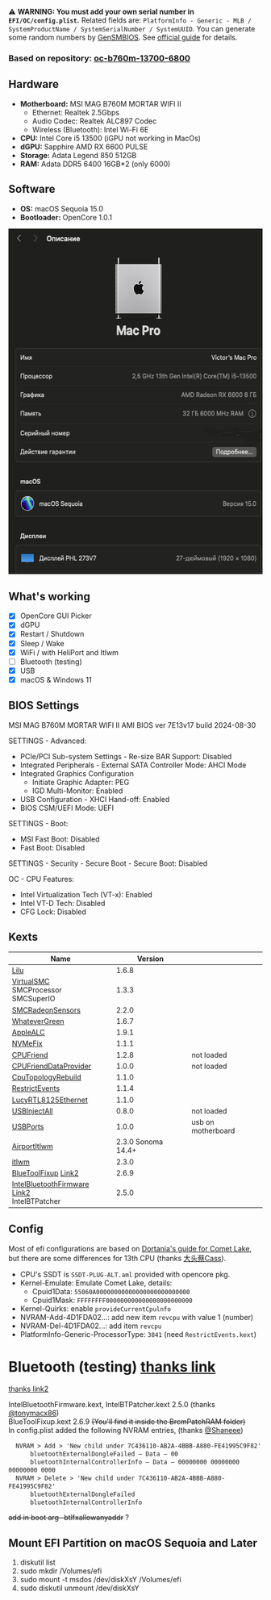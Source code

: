 ⚠️ **WARNING: You must add your own serial number in `EFI/OC/config.plist`.** Related fields are: `PlatformInfo - Generic - MLB / SystemProductName / SystemSerialNumber / SystemUUID`. You can generate some random numbers by [GenSMBIOS](https://github.com/corpnewt/GenSMBIOS). See [official guide](https://dortania.github.io/OpenCore-Install-Guide/config.plist/comet-lake.html#platforminfo) for details.

### Based on repository: [oc-b760m-13700-6800](https://github.com/ichenhe/oc-b760m-13700-6800)

## Hardware

- **Motherboard:** MSI MAG B760M MORTAR WIFI II
  - Ethernet: Realtek 2.5Gbps
  - Audio Codec: Realtek ALC897 Codec
  - Wireless (Bluetooth): Intel Wi-Fi 6E
- **CPU:** Intel Core i5 13500 (iGPU not working in MacOs)
- **dGPU:** Sapphire AMD RX 6600 PULSE
- **Storage:**  Adata Legend 850 512GB
- **RAM:** Adata DDR5 6400 16GB*2 (only 6000)

## Software

- **OS:** macOS Sequoia 15.0
- **Bootloader:** OpenCore 1.0.1

<img alt="img_1.png" height="685" src="img.png" width="561"/>

## What's working

- [x] OpenCore GUI Picker
- [x] dGPU
- [x] Restart / Shutdown
- [x] Sleep / Wake
- [x] WiFi  / with HeliPort and Itlwm
- [ ] Bluetooth (testing)
- [x] USB
- [x] macOS & Windows 11

## BIOS Settings

MSI MAG B760M MORTAR WIFI II AMI BIOS ver 7E13v17 build 2024-08-30

SETTINGS - Advanced:
 - PCIe/PCI Sub-system Settings - Re-size BAR Support: Disabled
 - Integrated Peripherals - External SATA Controller Mode: AHCI Mode
 - Integrated Graphics Configuration
   - Initiate Graphic Adapter: PEG
   - IGD Multi-Monitor: Enabled
- USB Configuration - XHCI Hand-off: Enabled
- BIOS CSM/UEFI Mode: UEFI

SETTINGS - Boot:
- MSI Fast Boot: Disabled
- Fast Boot: Disabled

SETTINGS - Security - Secure Boot - Secure Boot: Disabled

OC - CPU Features:
- Intel Virtualization Tech (VT-x): Enabled
- Intel VT-D Tech: Disabled
- CFG Lock: Disabled

## Kexts
| Name                                                                                                                                                                                                            | Version            |      |
|-----------------------------------------------------------------------------------------------------------------------------------------------------------------------------------------------------------------|--------------------| ---- |
| [Lilu](https://github.com/acidanthera/Lilu/releases)                                                                                                                                                            | 1.6.8              |      |
| [VirtualSMC](https://github.com/acidanthera/VirtualSMC/releases)<br /> SMCProcessor <br /> SMCSuperIO                                                                                                           | 1.3.3              |      |
| [SMCRadeonSensors](https://github.com/NootInc/RadeonSensor/releases)                                                                                                                                            | 2.2.0              |      |
| [WhateverGreen](https://github.com/acidanthera/WhateverGreen/releases)                                                                                                                                          | 1.6.7              |      |
| [AppleALC](https://github.com/acidanthera/AppleALC/releases)                                                                                                                                                    | 1.9.1              |      |
| [NVMeFix](https://github.com/acidanthera/NVMeFix/releases)                                                                                                                                                      | 1.1.1              |      |
| [CPUFriend](https://github.com/acidanthera/CPUFriend/releases/)                                                                                                                                                 | 1.2.8              | not loaded     |
| [CPUFriendDataProvider]()                                                                                                                                                                                       | 1.0.0              | not loaded     |
| [CpuTopologyRebuild](https://github.com/b00t0x/CpuTopologyRebuild)                                                                                                                                              | 1.1.0              |      |
| [RestrictEvents](https://github.com/acidanthera/RestrictEvents)                                                                                                                                                 | 1.1.4              |      |
| [LucyRTL8125Ethernet](https://www.insanelymac.com/forum/files/file/1004-lucyrtl8125ethernet/)                                                                                                                   | 1.1.0              |      |
| [USBInjectAll]()                                                                                                                                                                                                | 0.8.0              | not loaded     |
| [USBPorts]()                                                                                                                                                                                                    | 1.0.0              | usb on motherboard |
| [AirportItlwm](https://github.com/OpenIntelWireless/itlwm/releases)                                                                                                                                             | 2.3.0 Sonoma 14.4+ |      |
| [itlwm](https://github.com/OpenIntelWireless/itlwm/releases)                                                                                                                                                    | 2.3.0              |      |
| [BlueToolFixup](https://github.com/acidanthera/BrcmPatchRAM/releases)  [Link2](https://dortania.github.io/builds/?product=BrcmPatchRAM&viewall=true&version=2.6.9&sha=d7e3f23c374c7048bc31a207da3d1804f593f47b) | 2.6.9              |      |
| [IntelBluetoothFirmware](https://github.com/OpenIntelWireless/IntelBluetoothFirmware/releases) [Link2](https://dortania.github.io/builds/?product=IntelBluetoothFirmware&viewall=true&version=2.5.0&sha=50e971c524081a1d97a72794db2640aa0136e284)<br />IntelBTPatcher                                                                                    | 2.5.0              |      |

## Config

Most of efi configurations are based on [Dortania's guide for Comet Lake](https://dortania.github.io/OpenCore-Install-Guide/config.plist/comet-lake.html#acpi), but there are some differences for 13th CPU (thanks [大头蔡Cass](https://www.youtube.com/watch?v=qcOpeg9E1fQ)).

- CPU's SSDT is `SSDT-PLUG-ALT.aml` provided with opencore pkg.
- Kernel-Emulate: Emulate Comet Lake, details:
  - Cpuid1Data: `55060A00000000000000000000000000`
  - Cpuid1Mask: `FFFFFFFF000000000000000000000000`
- Kernel-Quirks: enable `provideCurrentCpulnfo`
- NVRAM-Add-4D1FDA02...: add new item `revcpu` with value 1 (number)
- NVRAM-Del-4D1FDA02...: add item `revcpu`
- PlatformInfo-Generic-ProcessorType: `3841` (need `RestrictEvents.kext`)

# Bluetooth (testing) [thanks link](https://www.tonymacx86.com/threads/guide-macos-sequoia-nootedred-amd-radeon-graphics.330240/)
[thanks link2](https://forum.amd-osx.com/threads/finally-intel-bluetooth-working-under-sequoia-15-0-24a335.5430/)

IntelBluetoothFirmware.kext, IntelBTPatcher.kext 2.5.0 (thanks [@tonymacx86](https://www.tonymacx86.com/members/3/)) <br />
BlueToolFixup.kext 2.6.9 ~~(You'll find it inside the BrcmPatchRAM folder)~~ <br />
In config.plist added the following NVRAM entries, (thanks [@Shaneee](https://www.tonymacx86.com/members/2381583/)) <br />

      NVRAM > Add > 'New child under 7C436110-AB2A-4BBB-A880-FE41995C9F82'
          bluetoothExternalDongleFailed — Data — 00
          bluetoothInternalControllerInfo — Data — 00000000 00000000 00000000 0000
      NVRAM > Delete > 'New child under 7C436110-AB2A-4BBB-A880-FE41995C9F82'
          bluetoothExternalDongleFailed
          bluetoothInternalControllerInfo

~~add in boot arg -btlfxallowanyaddr~~ ?

## Mount EFI Partition on macOS Sequoia and Later

1. diskutil list
2. sudo mkdir /Volumes/efi
3. sudo mount -t msdos /dev/diskXsY /Volumes/efi
4. sudo diskutil unmount /dev/diskXsY
